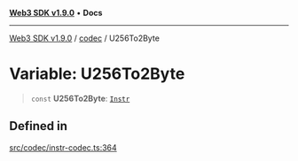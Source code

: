 [**Web3 SDK v1.9.0**](../../../README.md) • **Docs**

***

[Web3 SDK v1.9.0](../../../globals.md) / [codec](../README.md) / U256To2Byte

# Variable: U256To2Byte

> `const` **U256To2Byte**: [`Instr`](../type-aliases/Instr.md)

## Defined in

[src/codec/instr-codec.ts:364](https://github.com/Mystic-Nayy/alephium-web3/blob/c1afd789a197ce5fe21f08c2965942090157c33d/packages/web3/src/codec/instr-codec.ts#L364)
